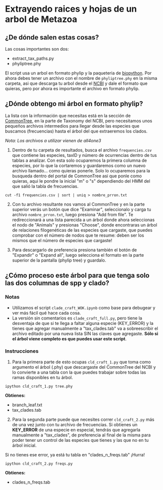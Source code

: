 # Extrayendo raices y hojas de un arbol de Metazoa

## ¿De dónde salen estas cosas?


Las cosas importantes son dos:


- extract_tax_paths.py
- phyliptree.phy


El script usa un arbol en formato phylip y la paqueteria de [biopython](https://anaconda.org/conda-forge/biopython). Por ahora debes tener un archivo con el nombre de `phyliptree.phy` en la misma carpeta, asi que descarga tu arbol desde el [NCBI](https://www.ncbi.nlm.nih.gov/Taxonomy/CommonTree/wwwcmt.cgi) y dale el formato que quieras, pero por ahora es importante el archivo en formato phylip.

## ¿Dónde obtengo mi árbol en formato phylip?

La lista con la información que necesitas está en la sección de [CommonTree](https://www.ncbi.nlm.nih.gov/Taxonomy/CommonTree/wwwcmt.cgi), en la parte de Taxonomy del NCBI, pero necesitamos unos pequeños archivos intermedios para llegar desde las especies que buscamos (frecuencias) hasta el árbol del que extraeremos los clados.

_Nota: Los archivos a utilizar vienen de all4one3_

1. Dentro de tu carpeta de resultados, busca el archivo `frequencies.csv` que contiene las especies, taxID y número de ocurrencias dentro de tus tablas a analizar. Con esta solo ocuparemos la primera columna de especies, por lo que la cortaremos y guardaremos como un nuevo archivo llamado... como quieras ponerle. Solo lo ocuparemos para la busqueda dentro del portal de CommonTree asi que ponle como quieras, aqui le pondre la inicial "m" o "s" dependiendo del HMM del que salió la tabla de frecuencias.

`cut -f1 frequencies.csv | sort | uniq > nombre_prron.txt`

2. Con tu archivo resultante nos vamos al CommonTree y en la parte superior verás un botón que dice "Examinar", seleccionalo y carga tu archivo `nombre_prron.txt`, luego presiona "Add from file". Te redireccionará a una lista parecida a un árbol donde ahora seleccionas el nodo de "Animals" y presionas "Choose", donde encontraras un árbol de relaciones filogenéticas de las especies que cargaste, que puedes comprobar con el número de nodos que te resume: deben ser los mismos que el número de especies que cargaste!

3. Para descargarlo de preferencia presiona también el botón de "Expandir" o "Expand all", luego selecciona el formato en la parte superior de la pantalla (phylip tree) y guardalo.


## ¿Cómo proceso este árbol para que tenga solo las dos columnas de spp y clado?

### Notas
- Utilizamos el script `clade_craft_WOK.ipynb` como base para debugear y ver más fácil qué hace cada cosa. 
- La versión sin comentarios es `clade_craft_full.py`, pero tiene la desventaja de que si te llega a faltar alguna especie (KEY_ERROR) y la tienes que agregar manualmente a "tax_clades.tab" va a sobreescribir el archivo editado por una nueva lista SIN las claves que agregaste. **Sólo si el árbol viene completo es que puedes usar este script**.

### Instrucciones

1. Para la primera parte de esto ocupas `cld_craft_1.py` que toma como argumento el árbol (.phy) que descargaste del CommonTree del NCBI y lo convierte a una tabla con la que puedes trabajar sobre todas las ramas disponibles en tu árbol.

`ipython cld_craft_1.py tree.phy`

**Obtienes:**

- branch_leaf.txt
- tax_clades.tab

2. Para la segunda parte puede que necesites correr `cld_craft_2.py` más de una vez junto con tu archivo de frecuencias. Si obtienes un **KEY_ERROR** de una especie en especial, tendrás que agregarla manualmente a "tax_clades", de preferencia al final de la misma para poder tener un control de las especies que tienes y las que no en tu árbol inicial.

Si no tienes ese error, ya está tu tabla en "clades_n_freqs.tab" 
¡Hurra!

`ipython cld_craft_2.py freqs.py`

**Obtienes:**

- clades_n_freqs.tab


